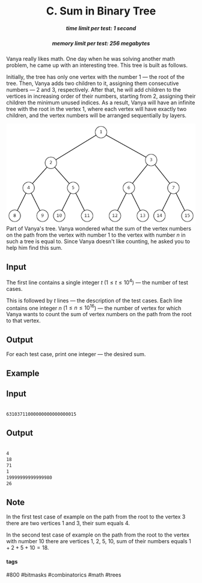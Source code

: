 <h1 style='text-align: center;'> C. Sum in Binary Tree</h1>

<h5 style='text-align: center;'>time limit per test: 1 second</h5>
<h5 style='text-align: center;'>memory limit per test: 256 megabytes</h5>

Vanya really likes math. One day when he was solving another math problem, he came up with an interesting tree. This tree is built as follows.

Initially, the tree has only one vertex with the number $1$ — the root of the tree. Then, Vanya adds two children to it, assigning them consecutive numbers — $2$ and $3$, respectively. After that, he will add children to the vertices in increasing order of their numbers, starting from $2$, assigning their children the minimum unused indices. As a result, Vanya will have an infinite tree with the root in the vertex $1$, where each vertex will have exactly two children, and the vertex numbers will be arranged sequentially by layers.

 ![](images/3fe851b2505ce276dabd4a63ad7472346f98f9a8.png) Part of Vanya's tree. Vanya wondered what the sum of the vertex numbers on the path from the vertex with number $1$ to the vertex with number $n$ in such a tree is equal to. Since Vanya doesn't like counting, he asked you to help him find this sum.

## Input

The first line contains a single integer $t$ ($1 \le t \le 10^4$) — the number of test cases.

This is followed by $t$ lines — the description of the test cases. Each line contains one integer $n$ ($1 \le n \le 10^{16}$) — the number of vertex for which Vanya wants to count the sum of vertex numbers on the path from the root to that vertex.

## Output

For each test case, print one integer — the desired sum.

## Example

## Input


```

63103711000000000000000015
```
## Output


```

4
18
71
1
19999999999999980
26

```
## Note

In the first test case of example on the path from the root to the vertex $3$ there are two vertices $1$ and $3$, their sum equals $4$.

In the second test case of example on the path from the root to the vertex with number $10$ there are vertices $1$, $2$, $5$, $10$, sum of their numbers equals $1+2+5+10 = 18$. 



#### tags 

#800 #bitmasks #combinatorics #math #trees 